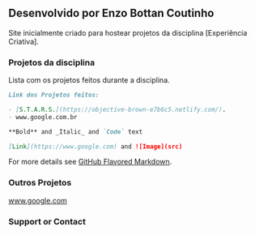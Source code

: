 ## Desenvolvido por Enzo Bottan Coutinho

Site inicialmente criado para hostear projetos da disciplina [Experiência Criativa].


### Projetos da disciplina

Lista com os projetos feitos durante a disciplina.

```markdown
Link dos Projetos feitos:

- [S.T.A.R.S.](https://objective-brown-e7b6c5.netlify.com/).
- www.google.com.br

**Bold** and _Italic_ and `Code` text

[Link](https://www.google.com) and ![Image](src)
```

For more details see [GitHub Flavored Markdown](https://guides.github.com/features/mastering-markdown/).

### Outros Projetos

www.google.com

### Support or Contact

